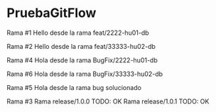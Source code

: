 # PruebaGitFlow


Rama #1
Hello desde la rama feat/2222-hu01-db

Rama #2
Hello desde la rama feat/33333-hu02-db

Rama #4
Hola desde la rama BugFix/2222-hu01-db

Rama #6
Hola desde la rama BugFix/33333-hu02-db

Rama #5
Hola desde la rama bug solucionado


Rama #3
Rama release/1.0.0 TODO: OK
Rama release/1.0.1 TODO: OK
